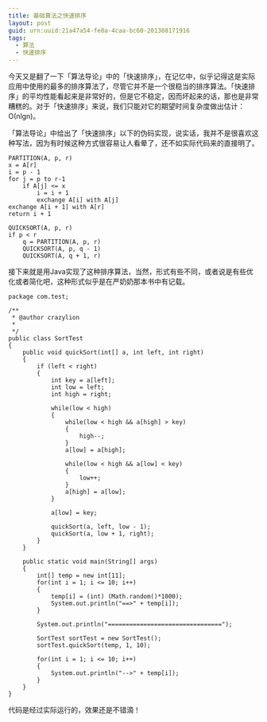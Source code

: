 ```yaml
---
title: 基础算法之快速排序
layout: post
guid: urn:uuid:21a47a54-fe0a-4caa-bc60-201308171916
tags:
  - 算法
  - 快速排序
---
```


今天又是翻了一下「算法导论」中的「快速排序」，在记忆中，似乎记得这是实际应用中使用的最多的排序算法了，尽管它并不是一个很稳当的排序算法。「快速排序」的平均性能看起来是非常好的，但是它不稳定，因而坏起来的话，那也是非常糟糕的。对于「快速排序」来说，我们只能对它的期望时间复杂度做出估计：Ο(nlgn)。

「算法导论」中给出了「快速排序」以下的伪码实现，说实话，我并不是很喜欢这种写法，因为有时候这种方式很容易让人看晕了，还不如实际代码来的直接明了。

    PARTITION(A, p, r)
    x = A[r]
    i = p - 1
    for j = p to r-1
        if A[j] <= x
            i = i + 1
            exchange A[i] with A[j]
    exchange A[i + 1] with A[r]
    return i + 1
    
    QUICKSORT(A, p, r)
    if p < r
        q = PARTITION(A, p, r)
        QUICKSORT(A, p, q - 1)
        QUICKSORT(A, q + 1, r)

接下来就是用Java实现了这种排序算法，当然，形式有些不同，或者说是有些优化或者简化吧，这种形式似乎是在严奶奶那本书中有记载。

    package com.test;
    
    /**
     * @author crazylion
     *
     */
    public class SortTest
    {
        public void quickSort(int[] a, int left, int right)
        {
            if (left < right)
            {
                int key = a[left];
                int low = left;
                int high = right;
                
                while(low < high)
                {
                    while(low < high && a[high] > key)
                    {
                        high--;
                    }
                    a[low] = a[high];
                    
                    while(low < high && a[low] < key)
                    {
                        low++;
                    }
                    a[high] = a[low];
                }
                
                a[low] = key;
                
                quickSort(a, left, low - 1);
                quickSort(a, low + 1, right);
            }
        }
        
        public static void main(String[] args)
        {
            int[] temp = new int[11];
            for(int i = 1; i <= 10; i++)
            {
                temp[i] = (int) (Math.random()*1000);
                System.out.println("==>" + temp[i]);
            }
            
            System.out.println("================================");
            
            SortTest sortTest = new SortTest();
            sortTest.quickSort(temp, 1, 10);
                    
            for(int i = 1; i <= 10; i++)
            {
                System.out.println("-->" + temp[i]);
            }
        }
    }

代码是经过实际运行的，效果还是不错滴！